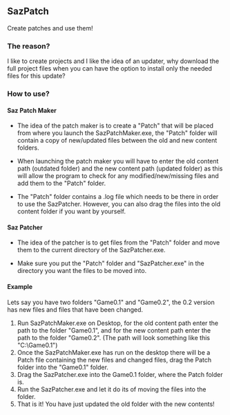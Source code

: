 ## SazPatch
Create patches and use them!

### The reason?
I like to create projects and I like the idea of an updater, why download the full project files when you can have the option to install only the needed files for this update?

### How to use?
#### Saz Patch Maker
- The idea of the patch maker is to create a "Patch" that will be placed from where you launch the SazPatchMaker.exe, the "Patch" folder will contain a copy of new/updated files between the old and new content folders.
  
- When launching the patch maker you will have to enter the old content path (outdated folder) and the new content path (updated folder) as this will allow the program to check for any modified/new/missing files and add them to the "Patch" folder.

- The "Patch" folder contains a .log file which needs to be there in order to use the SazPatcher. However, you can also drag the files into the old content folder if you want by yourself.

#### Saz Patcher
- The idea of the patcher is to get files from the "Patch" folder and move them to the current directory of the SazPatcher.exe. 

- Make sure you put the "Patch" folder and "SazPatcher.exe" in the directory you want the files to be moved into. 

#### Example
Lets say you have two folders "Game0.1" and "Game0.2", the 0.2 version has new files and files that have been changed.
1. Run SazPatchMaker.exe on Desktop, for the old content path enter the path to the folder "Game0.1", and for the new content path enter the path to the folder "Game0.2". (The path will look something like this "C:\Game0.1")
2. Once the SazPatchMaker.exe has run on the desktop there will be a Patch file containing the new files and changed files, drag the Patch folder into the "Game0.1" folder.
3. Drag the SazPatcher.exe into the Game0.1 folder, where the Patch folder is.
4. Run the SazPatcher.exe and let it do its of moving the files into the folder.
5. That is it! You have just updated the old folder with the new contents!
